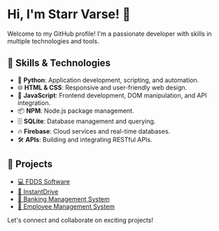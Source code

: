 # Hi, I'm Starr Varse! 👋

Welcome to my GitHub profile! I'm a passionate developer with skills in multiple technologies and tools.

## 🚀 Skills & Technologies

- 🐍 **Python**: Application development, scripting, and automation.
- 🌐 **HTML & CSS**: Responsive and user-friendly web design.
- 📜 **JavaScript**: Frontend development, DOM manipulation, and API integration.
- 📦 **NPM**: Node.js package management.
- 🗄️ **SQLite**: Database management and querying.
- 🔥 **Firebase**: Cloud services and real-time databases.
- 🛠️ **APIs**: Building and integrating RESTful APIs.

## 📂 Projects

- [💻 FDDS Software](https://github.com/starrvarse/fdds-software.git)
- [🚀 InstantDrive](https://github.com/starrvarse/InstantDrive.git)
- [🏦 Banking Management System](https://github.com/starrvarse/bankingmanagementsyetem.git)
- [📑 Employee Management System](https://github.com/starrvarse/ems.git)

Let's connect and collaborate on exciting projects!
